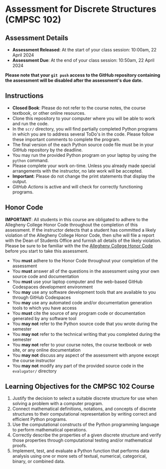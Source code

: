 # Assessment for Discrete Structures (CMPSC 102)

## Assessment Details

+ **Assessment Released**: At the start of your class session: 10:00am, 22 April 2024
+ **Assessment Due**: At the end of your class session: 10:50am, 22 April 2024

**Please note that your `git push` access to the GitHub repository containing
the assessment will be disabled after the assessment's due date.**

## Instructions

+ **Closed Book**: Please do not refer to the course notes, the course textbook, or other online resources.
+ Clone this repository to your computer where you will be able to work and run the code.
+ In the `scr/` directory, you will find partially completed Python programs in which you are to address several ToDo's in the code. Please follow these important comments to complete the program.  
+ The final version of the each Python source code file must be in your GitHub repository by the deadline.
+ You may run the provided Python program on your laptop by using the `python` command.
+ Please complete your work on-time. Unless you already made special arrangements with the instructor, no late work will be accepted.
+ **Important**: Please do not change the print statements that display the output.
+ _GitHub Actions_ is active and will check for correctly functioning programs.

## Honor Code

**IMPORTANT**: All students in this course are obligated to adhere to the
Allegheny College Honor Code throughout the completion of this assessment. If
the instructor detects that a student has committed a likely violation of the
Allegheny College Honor Code, then s/he will file a report with the Dean of
Students Office and furnish all details of the likely violation. Please be sure
to be familiar with the the [Allegheny College Honor Code](https://sites.allegheny.edu/about/honor-code/) before you start to take this assessment.

+ You **must** adhere to the Honor Code throughout your completion of the assessment
+ You **must** answer all of the questions in the assessment using your own source code and documentation
+ You **must** use your laptop computer and the web-based GitHub Codespaces development environment
+ You **may** use any software development tools that are available to you through GitHub Codespaces
+ You **may** use any automated code and/or documentation generation tools to which you have access
+ You **must** cite the source of any program code or documentation generated by any software tool
+ You **may not** refer to the Python source code that you wrote during the semester
+ You **may not** refer to the technical writing that you completed during the semester
+ You **may not** refer to your course notes, the course textbook or web site, or any online documentation
+ You **may not** discuss any aspect of the assessment with anyone except the course instructor
+ You **may not** modify any part of the provided source code in the `evalugator/` directory

## Learning Objectives for the **CMPSC 102** Course

1. Justify the decision to select a suitable discrete structure for use when solving a problem with a computer program.
2. Connect mathematical definitions, notations, and concepts of discrete structures to their computational representation by writing correct and efficient Python programs.
3. Use the computational constructs of the Python programming language to perform mathematical operations.
4. Correctly describe the properties of a given discrete structure and verify those properties through computational testing and/or mathematical proofs.
5. Implement, test, and evaluate a Python function that performs data analysis using one or more sets of textual, numerical, categorical, binary, or combined data.
